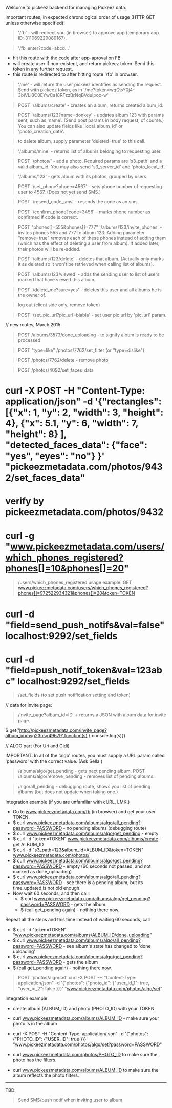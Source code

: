 Welcome to pickeez backend for managing Pickeez data. 

Important routes, in expected chronological order of usage (HTTP GET unless otherwise specified):

> '/fb' - will redirect you (in browser) to approve app (temporary app. ID: 311069229089167).

> '/fb_enter?code=abcd...' 
  - hit this route with the code after app-aproval on FB
  - will create user if non-existent, and return pickeez token. Send this token in any further request.
  - this route is redirected to after hitting route '/fb' in browser. 

> '/me' - will return the user pickeez identifies as sending the request. Send with pickeez token, as in '/me?token=wqQjsY0j4-3biVLi8C0EYwCa18RFzzBrNqBVduipoo-w'

> POST '/albums/create' - creates an album, returns created album_id.

> POST '/albums/123?name=donkey' - updates album 123 with params sent, such as 'name'. (Send post params in body request, of course.) You can also update fields like 'local_album_id' or 'photo_creation_date'.

  > to delete album, supply parameter 'deleted=true' to this call. 

> '/albums/mine' - returns list of albums belonging to requesting user. 

> POST '/photos/' - add a photo. Required params are 's3_path' and a valid album_id. You may also send 's3_server_id' and 'photo_local_id'.

> '/albums/123' - gets album with its photos, grouped by users.  

> POST '/set_phone?phone=4567' - sets phone number of requesting user to 4567. (Does not yet send SMS.)

> POST '/resend_code_sms' - resends the code as an sms. 

> POST '/confirm_phone?code=3456' - marks phone number as confirmed if code is correct.    

> POST "phones[]=555&phones[]=777" '/albums/123/invite_phones' - invites phones 555 and 777 to album 123. Adding parameter "remove=true" *removes* each of these phones instead of adding them (which has the effect of deleting a user from album). If added later, their photos will be re-added. 

> POST '/albums/123/delete' - deletes that album. (Actually only marks it as deleted so it won't be retrieved when calling list of albums). 

> POST '/albums/123/viewed' - adds the sending user to list of users marked that have viewed this album.

> POST '/delete_me?sure=yes' - deletes this user and all albums he is the owner of. 

> log out (client side only, remove token)

> POST '/set_pic_url?pic_url=blabla' - set user pic url by 'pic_url' param.

// new routes, March 2015:

> POST /albums/3573/done_uploading - to signify album is ready to be processed

> POST "type=like" /photos/7762/set_filter  (or "type=dislike")

> POST /photos/7762/delete - remove photo

> POST /photos/4092/set_faces_data
# curl -X POST -H "Content-Type: application/json" -d '{"rectangles": [{"x": 1, "y": 2, "width": 3, "height": 4}, {"x": 5.1, "y": 6, "width": 7, "height": 8} ], "detected_faces_data": {"face": "yes", "eyes": "no"} }' "pickeezmetadata.com/photos/9432/set_faces_data"
  # verify by pickeezmetadata.com/photos/9432

# curl -g "www.pickeezmetadata.com/users/which_phones_registered?phones[]=10&phones[]=20"
> /users/which_phones_registered 
  > usage example: GET www.pickeezmetadata.com/users/which_phones_registered?phones[]=972522934321&phones[]=20&token=TOKEN

# curl -d "field=send_push_notifs&val=false" localhost:9292/set_fields
# curl -d "field=push_notif_token&val=123abc" localhost:9292/set_fields
> /set_fields (to set push notification setting and token)

// data for invite page:

> /invite_page?album_id=ID -> returns a JSON with album data for invite page. 

$.get('http://pickeezmetadata.com/invite_page?album_id=hvg23nsg49679',function(s) { console.log(s)})


// ALGO part (For Uri and Gidi)

IMPORTANT: In all of the 'algo' routes, you must supply a URL param called 'password' with the correct value. (Ask Sella.)

> /albums/algo/get_pending - gets next pending album. 
> POST /albums/algo/remove_pending - removes list of pending albums. 

> /algo/all_pending - debugging route, shows you list of pending albums (but does not update when taking one.)

Integration example (if you are unfamiliar with cURL, LMK.)

- Go to www.pickeezmetadata.com/fb (in browser) and get your user TOKEN. 
- $ curl www.pickeezmetadata.com/albums/algo/all_pending?password=PASSWORD - no pending albums (debugging route)
- $ curl www.pickeezmetadata.com/albums/algo/get_pending - empty
- $ curl -d "token=TOKEN" www.pickeezmetadata.com/albums/create - get ALBUM_ID
- $ curl -d "s3_path=123&album_id=ALBUM_ID&token=TOKEN" www.pickeezmetadata.com/photos/
- $ curl www.pickeezmetadata.com/albums/algo/get_pending?password=PASSWORD - empty (60 seconds not passed, and not marked as done_uploading)
- $ curl www.pickeezmetadata.com/albums/algo/all_pending?password=PASSWORD - see there is a pending album, but its time_updated is not old enough.
- Now wait 60 seconds, and then call:
  - $ curl www.pickeezmetadata.com/albums/algo/get_pending?password=PASSWORD - gets the album
  - $ (call get_pending again) - nothing there now.

Repeat all the steps and this time instead of waiting 60 seconds, call

- $ curl -d "token=TOKEN" "www.pickeezmetadata.com/albums/ALBUM_ID/done_uploading"
- $ curl www.pickeezmetadata.com/albums/algo/all_pending?password=PASSWORD - see album's state has changed to 'done uploading'
- $ curl www.pickeezmetadata.com/albums/algo/get_pending?password=PASSWORD - gets the album
- $ (call get_pending again) - nothing there now. 

> POST 'photos/algo/set'
  > curl -X POST -H "Content-Type: application/json" -d '{"photos": {"photo_id": {"user_id_1": true, "user_id_2": false }}}' "www.pickeezmetadata.com/photos/algo/set"

Integration example:

- create album (ALBUM_ID) and photo (PHOTO_ID) with your TOKEN.

- curl www.pickeezmetadata.com/albums/ALBUM_ID - make sure your photo is in the album
- curl -X POST -H "Content-Type: application/json" -d '{"photos": {"PHOTO_ID": {"USER_ID": true }}}' "www.pickeezmetadata.com/photos/algo/set?password=PASSWORD"
- curl www.pickeezmetadata.com/photos/PHOTO_ID to make sure the photo has the filters.
- curl www.pickeezmetadata.com/albums/ALBUM_ID to make sure the album reflects the photo filters. 

******

TBD:

> Send SMS/push notif when inviting user to album